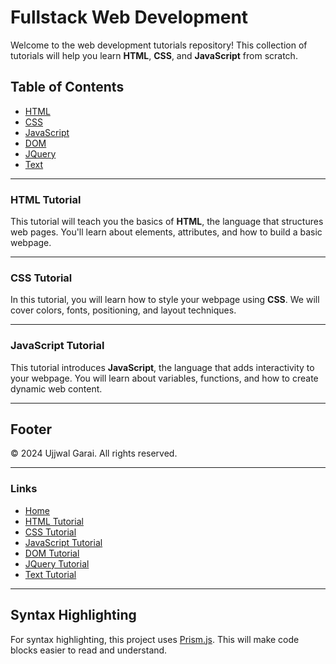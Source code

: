# Fullstack Web Development

Welcome to the web development tutorials repository! This collection of tutorials will help you learn **HTML**, **CSS**, and **JavaScript** from scratch.

## Table of Contents

- [HTML](contents/html.html)
- [CSS](contents/css.html)
- [JavaScript](contents/js.html)
- [DOM](contents/dom.html)
- [JQuery](contents/jquery.html)
- [Text](contents/text.html)

---

### HTML Tutorial

This tutorial will teach you the basics of **HTML**, the language that structures web pages. You'll learn about elements, attributes, and how to build a basic webpage.

---

### CSS Tutorial

In this tutorial, you will learn how to style your webpage using **CSS**. We will cover colors, fonts, positioning, and layout techniques.

---

### JavaScript Tutorial

This tutorial introduces **JavaScript**, the language that adds interactivity to your webpage. You will learn about variables, functions, and how to create dynamic web content.

---

## Footer

&copy; 2024 Ujjwal Garai. All rights reserved.

---

### Links

- [Home](./)
- [HTML Tutorial](contents/html.html)
- [CSS Tutorial](contents/css.html)
- [JavaScript Tutorial](contents/js.html)
- [DOM Tutorial](contents/dom.html)
- [JQuery Tutorial](contents/jquery.html)
- [Text Tutorial](contents/text.html)

---

## Syntax Highlighting
For syntax highlighting, this project uses [Prism.js](https://prismjs.com/). This will make code blocks easier to read and understand.
